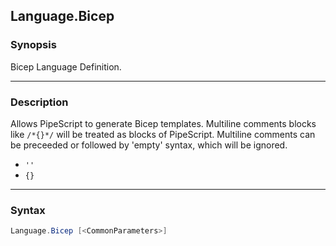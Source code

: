 Language.Bicep
--------------




### Synopsis
Bicep Language Definition.



---


### Description

Allows PipeScript to generate Bicep templates.
Multiline comments blocks like ```/*{}*/``` will be treated as blocks of PipeScript.
Multiline comments can be preceeded or followed by 'empty' syntax, which will be ignored.
* ```''```
* ```{}```



---


### Syntax
```PowerShell
Language.Bicep [<CommonParameters>]
```
